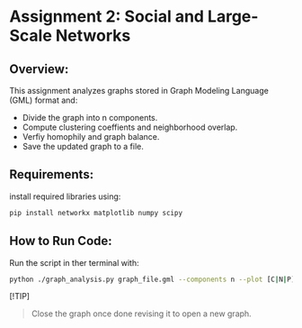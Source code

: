 # Assignment 2: Social and Large-Scale Networks

## Overview: 
This assignment analyzes graphs stored in Graph Modeling Language (GML) format and:
* Divide the graph into n components.
* Compute clustering coeffients and neighborhood overlap.
* Verfiy homophily and graph balance. 
* Save the updated graph to a file. 

## Requirements: 

install required libraries using: 
 ```bash
pip install networkx matplotlib numpy scipy
 ```

## How to Run Code: 
Run the script in ther terminal with: 

 ```bash
python ./graph_analysis.py graph_file.gml --components n --plot [C|N|P] --verify_homophily --verify_balanced_graph --output out_graph_file.gml
 ```
[!TIP] 
> Close the graph once done revising it to open a new graph. 
